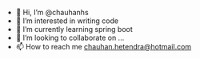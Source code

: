 - 👋 Hi, I’m @chauhanhs
- 👀 I’m interested in writing code
- 🌱 I’m currently learning spring boot
- 💞️ I’m looking to collaborate on ...
- 📫 How to reach me chauhan.hetendra@hotmail.com

<!---
chauhanhs/chauhanhs is a ✨ special ✨ repository because its `README.md` (this file) appears on your GitHub profile.
You can click the Preview link to take a look at your changes.
--->

